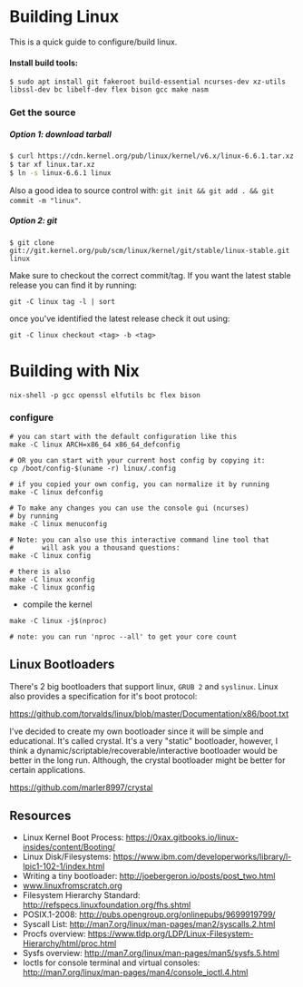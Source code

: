 
# Building Linux

This is a quick guide to configure/build linux.

#### Install build tools:
```
$ sudo apt install git fakeroot build-essential ncurses-dev xz-utils libssl-dev bc libelf-dev flex bison gcc make nasm
```

### Get the source

##### Option 1: download tarball

```sh
$ curl https://cdn.kernel.org/pub/linux/kernel/v6.x/linux-6.6.1.tar.xz -o linux.tar.xz
$ tar xf linux.tar.xz
$ ln -s linux-6.6.1 linux
```

Also a good idea to source control with: `git init && git add . && git commit -m "linux"`.

##### Option 2: git

```
$ git clone git://git.kernel.org/pub/scm/linux/kernel/git/stable/linux-stable.git linux
```

Make sure to checkout the correct commit/tag.  If you want the latest stable release you can find it by running:
```
git -C linux tag -l | sort
```
once you've identified the latest release check it out using:
```
git -C linux checkout <tag> -b <tag>
```

# Building with Nix

```
nix-shell -p gcc openssl elfutils bc flex bison
```

### configure

```
# you can start with the default configuration like this
make -C linux ARCH=x86_64 x86_64_defconfig

# OR you can start with your current host config by copying it:
cp /boot/config-$(uname -r) linux/.config

# if you copied your own config, you can normalize it by running
make -C linux defconfig

# To make any changes you can use the console gui (ncurses)
# by running
make -C linux menuconfig

# Note: you can also use this interactive command line tool that
#       will ask you a thousand questions:
make -C linux config

# there is also
make -C linux xconfig
make -C linux gconfig
```
* compile the kernel
```
make -C linux -j$(nproc)

# note: you can run 'nproc --all' to get your core count
```

Linux Bootloaders
--------------------------------------------------------------------------------
There's 2 big bootloaders that support linux, `GRUB 2` and `syslinux`.  Linux
also provides a specification for it's boot protocol:

https://github.com/torvalds/linux/blob/master/Documentation/x86/boot.txt

I've decided to create my own bootloader since it will be simple and
educational.  It's called crystal.  It's a very "static" bootloader, however,
I think a dynamic/scriptable/recoverable/interactive bootloader would be
better in the long run.  Although, the crystal bootloader might be better
for certain applications.

https://github.com/marler8997/crystal

Resources
--------------------------------------------------------------------------------
* Linux Kernel Boot Process: https://0xax.gitbooks.io/linux-insides/content/Booting/
* Linux Disk/Filesystems: https://www.ibm.com/developerworks/library/l-lpic1-102-1/index.html
* Writing a tiny bootloader: http://joebergeron.io/posts/post_two.html
* www.linuxfromscratch.org
* Filesystem Hierarchy Standard: http://refspecs.linuxfoundation.org/fhs.shtml
* POSIX.1-2008: http://pubs.opengroup.org/onlinepubs/9699919799/
* Syscall List: http://man7.org/linux/man-pages/man2/syscalls.2.html
* Procfs overview: https://www.tldp.org/LDP/Linux-Filesystem-Hierarchy/html/proc.html
* Sysfs overview: http://man7.org/linux/man-pages/man5/sysfs.5.html
* Ioctls for console terminal and virtual consoles: http://man7.org/linux/man-pages/man4/console_ioctl.4.html